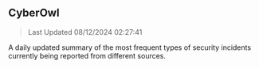 ## CyberOwl 
> Last Updated 08/12/2024 02:27:41 


A daily updated summary of the most frequent types of security incidents currently being reported from different sources.

